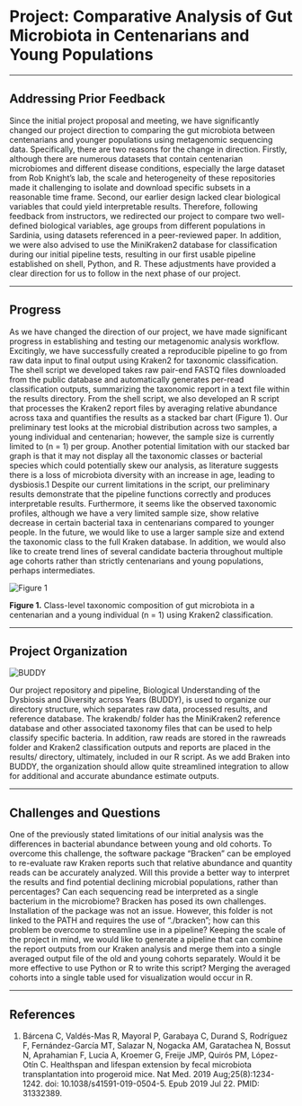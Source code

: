 # Project: Comparative Analysis of Gut Microbiota in Centenarians and Young Populations

---

## Addressing Prior Feedback

Since the initial project proposal and meeting, we have significantly changed our project direction to comparing the gut microbiota between centenarians and younger populations using metagenomic sequencing data. Specifically, there are two reasons for the change in direction. Firstly, although there are numerous datasets that contain centenarian microbiomes and different disease conditions, especially the large dataset from Rob Knight’s lab, the scale and heterogeneity of these repositories made it challenging to isolate and download specific subsets in a reasonable time frame. Second, our earlier design lacked clear biological variables that could yield interpretable results. Therefore, following feedback from instructors, we redirected our project to compare two well-defined biological variables, age groups from different populations in Sardinia, using datasets referenced in a peer-reviewed paper. In addition, we were also advised to use the MiniKraken2 database for classification during our initial pipeline tests, resulting in our first usable pipeline established on shell, Python, and R. These adjustments have provided a clear direction for us to follow in the next phase of our project.

---

## Progress

As we have changed the direction of our project, we have made significant progress in establishing and testing our metagenomic analysis workflow. Excitingly, we have successfully created a reproducible pipeline to go from raw data input to final output using Kraken2 for taxonomic classification. The shell script we developed takes raw pair-end FASTQ files downloaded from the public database and automatically generates per-read classification outputs, summarizing the taxonomic report in a text file within the results directory. From the shell script, we also developed an R script that processes the Kraken2 report files by averaging relative abundance across taxa and quantifies the results as a stacked bar chart (Figure 1). Our preliminary test looks at the microbial distribution across two samples, a young individual and centenarian; however, the sample size is currently limited to (n = 1) per group. Another potential limitation with our stacked bar graph is that it may not display all the taxonomic classes or bacterial species which could potentially skew our analysis, as literature suggests there is a loss of microbiota diversity with an increase in age, leading to dysbiosis.1 Despite our current limitations in the script, our preliminary results demonstrate that the pipeline functions correctly and produces interpretable results. Furthermore, it seems like the observed taxonomic profiles, although we have a very limited sample size, show relative decrease in certain bacterial taxa in centenarians compared to younger people. In the future, we would like to use a larger sample size and extend the taxonomic class to the full Kraken database. In addition, we would also like to create trend lines of several candidate bacteria throughout multiple age cohorts rather than strictly centenarians and young populations, perhaps intermediates.

![Figure 1](https://media.discordapp.net/attachments/1413346934118416539/1431101914397020220/test2.png?ex=68fc3104&is=68fadf84&hm=a0202acf4c47e5a0df9270071e0f2c84840281071695dfb8e9ce554d20c65b36&=&format=webp&quality=lossless)

**Figure 1.** Class-level taxonomic composition of gut microbiota in a centenarian and a young individual (n = 1) using Kraken2 classification.

---

## Project Organization
![BUDDY](https://media.discordapp.net/attachments/1413346934118416539/1431128890788675584/Screenshot_2025-10-23_235508.png?ex=68fc4a24&is=68faf8a4&hm=be7c7caf214ac6b696479423cb7de04e8ebba8a9aa0caa4c7a9a9276c40614f8&=&format=webp&quality=lossless)

Our project repository and pipeline, Biological Understanding of the Dysbiosis and Diversity across Years (BUDDY), is used to organize our directory structure, which separates raw data, processed results, and reference database. The krakendb/ folder has the MiniKraken2 reference database and other associated taxonomy files that can be used to help classify specific bacteria. In addition, raw reads are stored in the rawreads folder and Kraken2 classification outputs and reports are placed in the results/ directory, ultimately, included in our R script. As we add Braken into BUDDY, the organization should allow quite streamlined integration to allow for additional and accurate abundance estimate outputs.

---

## Challenges and Questions
One of the previously stated limitations of our initial analysis was the differences in bacterial abundance between young and old cohorts. To overcome this challenge, the software package “Bracken” can be employed to re-evaluate raw Kraken reports such that relative abundance and quantity reads can be accurately analyzed. Will this provide a better way to interpret the results and find potential declining microbial populations, rather than percentages? Can each sequencing read be interpreted as a single bacterium in the microbiome?
Bracken has posed its own challenges. Installation of the package was not an issue. However, this folder is not linked to the PATH and requires the use of “./bracken”; how can this problem be overcome to streamline use in a pipeline?
Keeping the scale of the project in mind, we would like to generate a pipeline that can combine the report outputs from our Kraken analysis and merge them into a single averaged output file of the old and young cohorts separately. Would it be more effective to use Python or R to write this script? Merging the averaged cohorts into a single table used for visualization would occur in R.

---

## References
1. Bárcena C, Valdés-Mas R, Mayoral P, Garabaya C, Durand S, Rodríguez F, Fernández-García MT, Salazar N, Nogacka AM, Garatachea N, Bossut N, Aprahamian F, Lucia A, Kroemer G, Freije JMP, Quirós PM, López-Otín C. Healthspan and lifespan extension by fecal microbiota transplantation into progeroid mice. Nat Med. 2019 Aug;25(8):1234-1242. doi: 10.1038/s41591-019-0504-5. Epub 2019 Jul 22. PMID: 31332389.